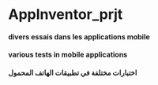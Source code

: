 # AppInventor_prjt
#### divers essais dans les applications mobile
#### various tests in mobile applications
#### اختبارات مختلفة في تطبيقات الهاتف المحمول

